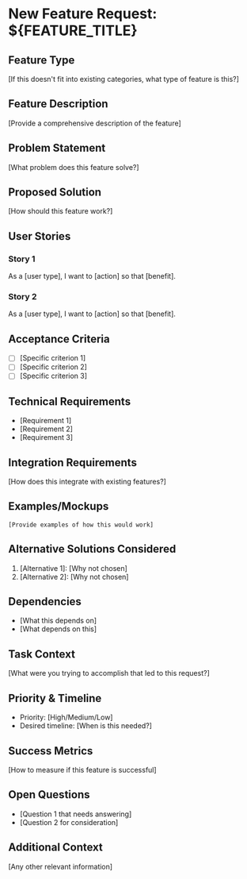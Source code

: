 # New Feature Request: ${FEATURE_TITLE}

## Feature Type
[If this doesn't fit into existing categories, what type of feature is this?]

## Feature Description
[Provide a comprehensive description of the feature]

## Problem Statement
[What problem does this feature solve?]

## Proposed Solution
[How should this feature work?]

## User Stories
### Story 1
As a [user type], I want to [action] so that [benefit].

### Story 2
As a [user type], I want to [action] so that [benefit].

## Acceptance Criteria
- [ ] [Specific criterion 1]
- [ ] [Specific criterion 2]
- [ ] [Specific criterion 3]

## Technical Requirements
- [Requirement 1]
- [Requirement 2]
- [Requirement 3]

## Integration Requirements
[How does this integrate with existing features?]

## Examples/Mockups
```
[Provide examples of how this would work]
```

## Alternative Solutions Considered
1. [Alternative 1]: [Why not chosen]
2. [Alternative 2]: [Why not chosen]

## Dependencies
- [What this depends on]
- [What depends on this]

## Task Context
[What were you trying to accomplish that led to this request?]

## Priority & Timeline
- Priority: [High/Medium/Low]
- Desired timeline: [When is this needed?]

## Success Metrics
[How to measure if this feature is successful]

## Open Questions
- [Question 1 that needs answering]
- [Question 2 for consideration]

## Additional Context
[Any other relevant information]
